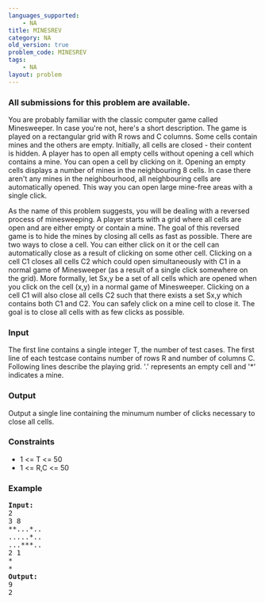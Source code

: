 ```yaml
---
languages_supported:
    - NA
title: MINESREV
category: NA
old_version: true
problem_code: MINESREV
tags:
    - NA
layout: problem
---
```

###  All submissions for this problem are available. 

You are probably familiar with the classic computer game called Minesweeper. In case you're not, here's a short description. The game is played on a rectangular grid with R rows and C columns. Some cells contain mines and the others are empty. Initially, all cells are closed - their content is hidden. A player has to open all empty cells without opening a cell which contains a mine. You can open a cell by clicking on it. Opening an empty cells displays a number of mines in the neighbouring 8 cells. In case there aren't any mines in the neighbourhood, all neighbouring cells are automatically opened. This way you can open large mine-free areas with a single click.

As the name of this problem suggests, you will be dealing with a reversed process of minesweeping. A player starts with a grid where all cells are open and are either empty or contain a mine. The goal of this reversed game is to hide the mines by closing all cells as fast as possible. There are two ways to close a cell. You can either click on it or the cell can automatically close as a result of clicking on some other cell. Clicking on a cell C1 closes all cells C2 which could open simultaneously with C1 in a normal game of Minesweeper (as a result of a single click somewhere on the grid). More formally, let Sx,y be a set of all cells which are opened when you click on the cell (x,y) in a normal game of Minesweeper. Clicking on a cell C1 will also close all cells C2 such that there exists a set Sx,y which contains both C1 and C2. You can safely click on a mine cell to close it. The goal is to close all cells with as few clicks as possible.

### Input

The first line contains a single integer T, the number of test cases. The first line of each testcase contains number of rows R and number of columns C. Following lines describe the playing grid. '.' represents an empty cell and '\*' indicates a mine.

### Output

Output a single line containing the minumum number of clicks necessary to close all cells.

### Constraints

- 1 &lt;= T &lt;= 50
- 1 &lt;= R,C &lt;= 50

### Example

<pre>
<b>Input:</b>
2
3 8
**...*..
.....*..
...***..
2 1
*
*
<b>Output:</b>
9
2
</pre>